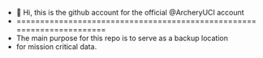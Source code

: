 - 👋 Hi, this is the github account for the official @ArcheryUCI account
- ======================================================================
- The main purpose for this repo is to serve as a backup location
- for mission critical data.

<!---
ArcheryUCI/ArcheryUCI is a ✨ special ✨ repository because its `README.md` (this file) appears on your GitHub profile.
You can click the Preview link to take a look at your changes.
--->
